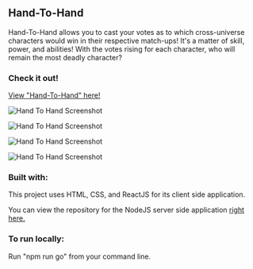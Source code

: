 ## Hand-To-Hand

Hand-To-Hand allows you to cast your votes as to which cross-universe characters would win in their respective match-ups! It's a matter of skill, power, and abilities! With the votes rising for each character, who will remain the most deadly character?

### Check it out!

[View "Hand-To-Hand" here!](https://warm-inlet-87726.herokuapp.com/)

![Hand To Hand Screenshot](https://farm5.staticflickr.com/4846/45498591915_3264783126_z.jpg)

![Hand To Hand Screenshot](https://farm5.staticflickr.com/4851/45498595305_03d5b2e8d6_z.jpg)

![Hand To Hand Screenshot](https://farm5.staticflickr.com/4825/45687884394_d76861362c_z.jpg)

![Hand To Hand Screenshot](https://farm5.staticflickr.com/4874/45687885664_c69c952947_z.jpg)

### Built with:

This project uses HTML, CSS, and ReactJS for its client side application.

You can view the repository for the NodeJS server side application [right here.](https://github.com/chighja/handToHandServer)

### To run locally:

Run "npm run go" from your command line.
